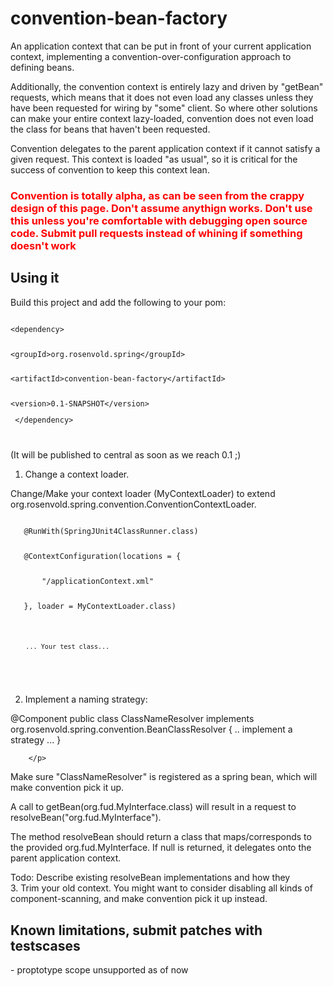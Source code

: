 <h1>convention-bean-factory</h1>

An application context that can be put in front of your current 
application context, implementing a convention-over-configuration
approach to defining beans. <p/>


Additionally, the convention context is entirely lazy and driven by "getBean"
requests, which means that it does not even load any classes unless they 
have been requested for wiring by "some" client. So where other solutions
can make your entire context lazy-loaded, convention does not even 
load the class for beans that haven't been requested.<p/>

Convention delegates to the parent application context if it cannot satisfy
a given request. This context is loaded "as usual", so it is critical for the
        success of convention to keep this context lean.

<h3 style="color:red">
Convention is totally alpha, as can be seen from the crappy design of this page. Don't assume anythign works.
Don't use this unless you're comfortable with debugging open source code. Submit pull requests instead of whining
 if something doesn't work
</h3>

<h2>Using it</h2>

Build this project and add the following to your pom:</p>
<code>
&lt;dependency></p>
    &lt;groupId>org.rosenvold.spring&lt;/groupId></p>
    &lt;artifactId>convention-bean-factory&lt;/artifactId></p>
    &lt;version>0.1-SNAPSHOT&lt;/version></p>
&lt;/dependency></p>
</code>

(It will be published to central as soon as we reach 0.1 ;)<br/>

1. Change a context loader.</p>

Change/Make your context loader (MyContextLoader) to extend org.rosenvold.spring.convention.ConventionContextLoader.</p>

<code>
   @RunWith(SpringJUnit4ClassRunner.class)</p>
   @ContextConfiguration(locations = {</p>
       "/applicationContext.xml"</p>
   }, loader = MyContextLoader.class)</p>

        ... Your test class...
</code><br/>

2. Implement a naming strategy:</p>

@Component
public class ClassNameResolver implements  org.rosenvold.spring.convention.BeanClassResolver {
        .. implement a strategy ...
}

        </p>
Make sure "ClassNameResolver" is registered as a spring bean, which will make convention pick it up.

A call to getBean(org.fud.MyInterface.class) will result in a request to resolveBean("org.fud.MyInterface").

The method resolveBean should return a class that maps/corresponds to the provided org.fud.MyInterface. If null
        is returned, it delegates onto the parent application context.

Todo: Describe existing resolveBean implementations and how they
<br/>
3. Trim your old context. You might want to consider disabling all kinds of component-scanning, and make
        convention pick it up instead.</p>


<h2>Known limitations, submit patches with testscases</h2>
- proptotype scope unsupported as of now